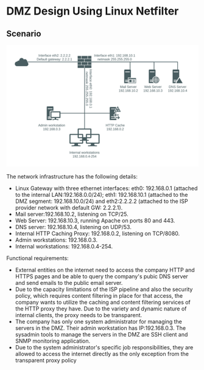 # DMZ Design Using Linux Netfilter

## Scenario

[![network-infrastructure-diagram](https://raw.githubusercontent.com/t-ho/dmz-netfilter/master/assets/diagram.png)](https://github.com/t-ho/dmz-netfilter)

The network infrastructure has the following details:

- Linux Gateway with three ethernet interfaces: eth0: 192.168.0.1 (attached to the internal LAN:192.168.0.0/24); eth1: 192.168.10.1 (attached to the DMZ segment: 192.168.10.0/24) and eth2:2.2.2.2 (attached to the ISP provider network with default GW: 2.2.2.1).
- Mail server:192.168.10.2, listening on TCP/25.
- Web Server: 192.168.10.3, running Apache on ports 80 and 443.
- DNS server: 192.168.10.4, listening on UDP/53.
- Internal HTTP Caching Proxy: 192.168.0.2, listening on TCP/8080.
- Admin workstations: 192.168.0.3.
- Internal workstations: 192.168.0.4-254.

Functional requirements:

- External entities on the internet need to access the company HTTP and HTTPS pages and be able to query the company's pubic DNS server and send emails to the public email server.
- Due to the capacity limitations of the ISP pipeline and also the security policy, which requires content filtering in place for that access, the company wants to utilize the caching and content filtering services of the HTTP proxy they have. Due to the variety and dynamic nature of internal clients, the proxy needs to be transparent.
- The company has only one system administrator for managing the servers in the DMZ. Their admin workstation has IP:192.168.0.3. The sysadmin tools to manage the servers in the DMZ are SSH client and SNMP monitoring application.
- Due to the system administrator's specific job responsibilities, they are allowed to access the internet directly as the only exception from the transparent proxy policy
